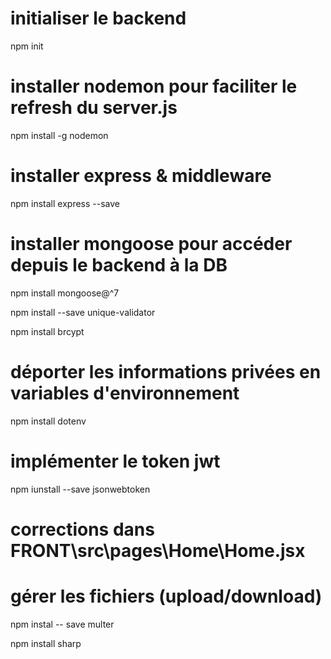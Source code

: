 # initialiser le backend 
npm init

# installer nodemon pour faciliter le refresh du server.js
npm install -g nodemon

# installer express & middleware
npm install express --save


# installer mongoose pour accéder depuis le backend à la DB
<!-- Mongoose facilite les interactions entre Express et MongoDB -->
npm install mongoose@^7
<!-- pour la gestion des erreurs en cas d'utilisation du même email -->
npm install --save unique-validator
<!-- chiffrement des mots de passe utilsiateur -->
npm install brcypt


# déporter les informations privées en variables d'environnement
npm install dotenv

# implémenter le token jwt
npm iunstall --save jsonwebtoken


# corrections dans FRONT\src\pages\Home\Home.jsx
<!-- ajout header+jwt -->

# gérer les fichiers (upload/download)
npm instal -- save multer

npm install sharp